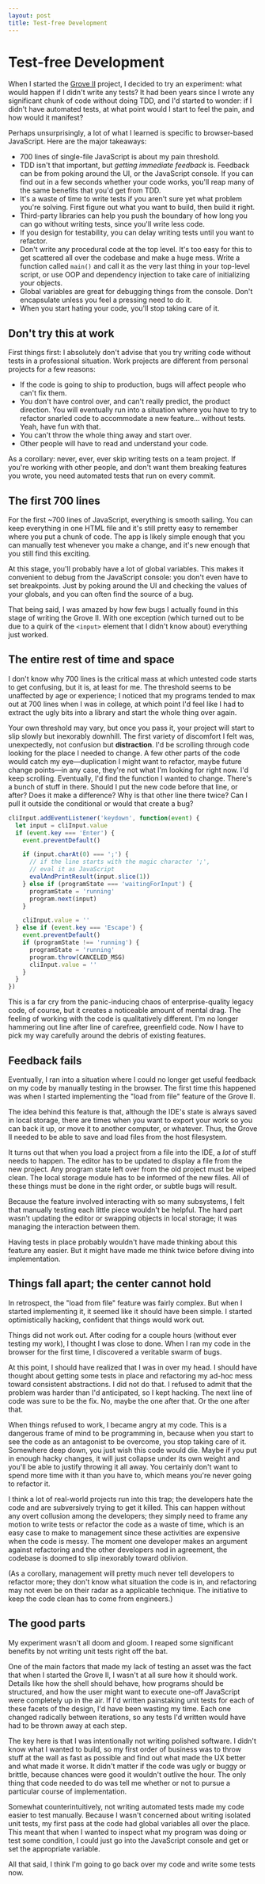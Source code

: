 ```yaml
---
layout: post
title: Test-free Development
---
```


# Test-free Development

When I started the [Grove II](https://druidic.github.io/grove-ii/) project, I decided to try an experiment:
what would happen if I didn't write any tests? It had been
years since I wrote any significant chunk of code without
doing TDD, and I'd started to wonder: if I didn't have
automated tests, at what point would I start to feel the
pain, and how would it manifest?

Perhaps unsurprisingly, a lot of what I learned is
specific to browser-based JavaScript. Here are the major
takeaways:

- 700 lines of single-file JavaScript is about my pain threshold.
- TDD isn't that important, but *getting immediate feedback* is.
  Feedback can be from poking around the UI, or the JavaScript console.
  If you can find out in a few seconds whether your code works, you'll reap many of the same
  benefits that you'd get from TDD.
- It's a waste of time to write tests if you aren't sure yet what
  problem you're solving. First figure out what you want to build,
  then build it right.
- Third-party libraries can help
  you push the boundary of how long you can go without writing tests,
  since you'll write less code.
- If you design for testability, you can delay writing tests
  until you want to refactor.
- Don't write any procedural code at the top level. It's too easy for this
  to get scattered all over the codebase and make a huge mess. Write a function called `main()`
  and call it as the very last thing in your top-level script, or use OOP and dependency injection to take care
  of initializing your objects.
- Global variables are great for debugging things from the console.
  Don't encapsulate unless you feel a pressing need to do it.
- When you start hating your code, you'll stop taking care of it.

## Don't try this at work

First things first: I absolutely don't advise that you try
writing code without tests in a professional situation. Work
projects are different from personal projects for a few
reasons:

- If the code is going to ship to production, bugs will
  affect people who can't fix them.
- You don't have control over, and can't really predict,
  the product direction. You will
  eventually run into a situation where you have to try to
  refactor snarled code to accommodate a new feature...
  without tests. Yeah, have fun with that.
- You can't throw the whole thing away and start over.
- Other people will have to read and understand your code.

As a corollary: never, ever, ever skip writing tests on a
team project. If you're working with other people, and don't
want them breaking features you wrote, you need automated
tests that run on every commit.

## The first 700 lines

For the first ~700 lines of JavaScript, everything is smooth
sailing. You can keep everything in one HTML file and it's
still pretty easy to remember where you put a chunk of code.
The app is likely simple enough that you can manually test
whenever you make a change, and it's new enough that you
still find this exciting.

At this stage, you'll probably have a lot of global
variables. This makes it convenient to debug from the JavaScript console:
you don't even have to set breakpoints. Just by poking
around the UI and checking the values of your globals, and you
can often find the source of a bug.

That being said, I was amazed by how few bugs I actually
found in this stage of writing the Grove II. With one exception
(which turned out to be due to a quirk of the `<input>` element that I didn't know about)
everything just worked.

## The entire rest of time and space

I don't know why 700 lines is the critical mass at which
untested code starts to get confusing, but it is, at least
for me. The threshold seems to be unaffected by age or
experience; I noticed that my programs tended to max out at 700 lines
when I was in college, at which point I'd feel like I had to
extract the ugly bits into a library and start the
whole thing over again.

Your own threshold may vary, but once you pass it,
your project will start to slip slowly
but inexorably downhill. The first variety of discomfort
I felt was, unexpectedly, not confusion but **distraction**.
I'd be scrolling through code looking for the place I
needed to change. A few other parts of
the code would catch my eye—duplication I
might want to refactor, maybe future change
points—in any case, they're not what I'm looking for
right now. I'd keep scrolling. Eventually, I'd find the
function I wanted to change. There's a bunch of stuff in
there. Should I put the new code before that line, or
after? Does it make a difference? Why is that other line
there twice? Can I pull it outside the conditional or would
that create a bug?

```javascript
cliInput.addEventListener('keydown', function(event) {
  let input = cliInput.value
  if (event.key === 'Enter') {
    event.preventDefault()

    if (input.charAt(0) === ';') {
      // if the line starts with the magic character ';',
      // eval it as JavaScript
      evalAndPrintResult(input.slice(1))
    } else if (programState === 'waitingForInput') {
      programState = 'running'
      program.next(input)
    }

    cliInput.value = ''
  } else if (event.key === 'Escape') {
    event.preventDefault()
    if (programState !== 'running') {
      programState = 'running'
      program.throw(CANCELED_MSG)
      cliInput.value = ''
    }
  }
})
```

This is a far cry from the panic-inducing chaos of enterprise-quality
legacy code, of course, but it creates a noticeable amount of
mental drag. The feeling of working with the code is qualitatively
different. I'm no longer hammering out line after line
of carefree, greenfield code. Now I have to pick my way carefully around the
debris of existing features.

## Feedback fails

Eventually, I ran into a situation where I could no longer
get useful feedback on my code by manually testing in the
browser. The first time this happened was when I started
implementing the "load from file" feature of the Grove II.

The idea behind this feature is that, although the IDE's
state is always saved in local storage, there are times
when you want to export your work so you can back it up,
or move it to another computer, or whatever. Thus, the Grove
II needed to be able to save and load files from the host
filesystem.

It turns out that when you load a project from a file into
the IDE, a *lot* of stuff needs to happen. The editor has
to be updated to display a file from the new project. Any
program state left over from the old project must be wiped
clean. The local storage module has to be informed of the
new files. All of these things must be done in the right
order, or subtle bugs will result.

Because the feature involved interacting with so many
subsystems, I felt that manually testing each little piece
wouldn't be helpful. The hard part wasn't updating the editor
or swapping objects in local storage; it was managing the
interaction between them.

Having tests in place probably wouldn't have made thinking
about this feature any easier. But it might have made me
think twice before diving into implementation.

## Things fall apart; the center cannot hold

In retrospect, the "load from file" feature was fairly
complex. But when I started implementing it, it seemed like
it should have been simple. I started optimistically hacking,
confident that things would work out.

Things did not work out. After coding for a couple hours
(without ever testing my work), I thought I was close to done. When
I ran my code in the browser for the first time, I
discovered a veritable swarm of bugs.

At this point, I should have realized that I was in over my
head. I should have thought about getting some tests in
place and refactoring my ad-hoc mess toward consistent
abstractions. I did not do that. I refused to admit that
the problem was harder than I'd anticipated, so I kept
hacking. The next line of code was sure to be the fix.
No, maybe the one after that. Or the one after that.

When things refused to work, I became angry at my code. This
is a dangerous frame of mind to be programming in, because
when you start to see the code as an antagonist to be
overcome, you stop taking care of it. Somewhere deep down,
you just wish this code would die. Maybe if you put in
enough hacky changes, it will just collapse under its own
weight and you'll be able to justify throwing it all away.
You certainly don't want to spend more time with it than you
have to, which means you're never going to refactor it.

I think a lot of real-world projects run into this trap; the
developers hate the code and are subversively trying to get
it killed. This can happen without any overt collusion among
the developers; they simply need to frame any motion to
write tests or refactor the code as a waste of time, which is an easy case
to make to management since these activities are
expensive when the code is messy. The moment one developer
makes an argument against refactoring and the other developers
nod in agreement, the codebase is doomed to slip inexorably
toward oblivion.

(As a corollary, management will pretty much never tell
developers to refactor more; they don't know what situation
the code is in, and refactoring may not even be on their
radar as a applicable technique. The initiative to keep the
code clean has to come from engineers.)

## The good parts

My experiment wasn't all doom and gloom. I reaped some
significant benefits by not writing unit tests right off the
bat.

One of the main factors that made my lack of testing an
asset was the fact that when I started the Grove II, I
wasn't at all sure how it should work. Details like how
the shell should behave, how programs should be structured,
and how the user might want to execute one-off JavaScript
were completely up in the air. If I'd written painstaking
unit tests for each of these facets of the design, I'd have
been wasting my time. Each one changed radically
between iterations, so any tests I'd written would have
had to be thrown away at each step.

The key here is that I was intentionally not writing
polished software. I didn't know what I wanted to build,
so my first order of business was to throw stuff at the
wall as fast as possible and find out what made the UX
better and what made it worse. It didn't matter if the
code was ugly or buggy or brittle, because chances were
good it wouldn't outlive the hour. The only thing that
code needed to do was tell me whether or not to pursue a
particular course of implementation.

Somewhat counterintuitively, not writing automated tests
made my code easier to test manually. Because I wasn't concerned
about writing isolated unit tests, my first pass at the
code had global variables all over the place. This meant
that when I wanted to inspect what my program was doing or
test some condition, I could just go into the JavaScript
console and get or set the appropriate variable.

All that said, I think I'm going to go back over my
code and write some tests now.
